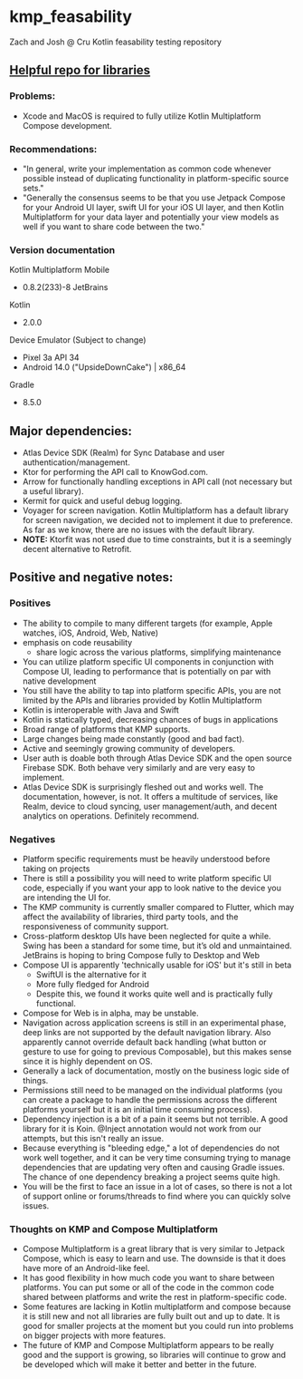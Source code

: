 # kmp_feasability
Zach and Josh @ Cru Kotlin feasability testing repository

## [Helpful repo for libraries](https://github.com/AAkira/Kotlin-Multiplatform-Libraries?tab=readme-ov-file)

### Problems:
- Xcode and MacOS is required to fully utilize Kotlin Multiplatform Compose development.

### Recommendations:
- "In general, write your implementation as common code whenever possible instead of duplicating functionality in platform-specific source sets."
- "Generally the consensus seems to be that you use Jetpack Compose for your Android UI layer, swift UI for your iOS UI layer, and then Kotlin Multiplatform for your data layer and potentially your view models as well if you want to share code between the two."

### Version documentation
Kotlin Multiplatform Mobile
- 0.8.2(233)-8 JetBrains

Kotlin
- 2.0.0

Device Emulator (Subject to change)
- Pixel 3a API 34
- Android 14.0 ("UpsideDownCake") | x86_64

Gradle
- 8.5.0

## Major dependencies:
- Atlas Device SDK (Realm) for Sync Database and user authentication/management.
- Ktor for performing the API call to KnowGod.com.
- Arrow for functionally handling exceptions in API call (not necessary but a useful library).
- Kermit for quick and useful debug logging.
- Voyager for screen navigation. Kotlin Multiplatform has a default library for screen navigation, we decided not to implement it due to preference. As far as we know, there are no issues with the default library.
- __NOTE:__ Ktorfit was not used due to time constraints, but it is a seemingly decent alternative to Retrofit.

## Positive and negative notes:
### Positives
- The ability to compile to many different targets (for example, Apple watches, iOS, Android, Web, Native)
- emphasis on code reusability
	- share logic across the various platforms, simplifying maintenance 
- You can utilize platform specific UI components in conjunction with Compose UI, leading to performance that is potentially on par with native development
- You still have the ability to tap into platform specific APIs, you are not limited by the APIs and libraries provided by Kotlin Multiplatform
- Kotlin is interoperable with Java and Swift
- Kotlin is statically typed, decreasing chances of bugs in applications
- Broad range of platforms that KMP supports.
- Large changes being made constantly (good and bad fact).
- Active and seemingly growing community of developers.
- User auth is doable both through Atlas Device SDK and the open source Firebase SDK. Both behave very similarly and are very easy to implement.
- Atlas Device SDK is surprisingly fleshed out and works well. The documentation, however, is not. It offers a multitude of services, like Realm, device to cloud syncing, user management/auth, and decent analytics on operations. Definitely recommend.


### Negatives
- Platform specific requirements must be heavily understood before taking on projects
- There is still a possibility you will need to write platform specific UI code, especially if you want your app to look native to the device you are intending the UI for.
- The KMP community is currently smaller compared to Flutter, which may affect the availability of libraries, third party tools, and the responsiveness of community support.
- Cross-platform desktop UIs have been neglected for quite a while. Swing has been a standard for some time, but it’s old and unmaintained. JetBrains is hoping to bring Compose fully to Desktop and Web
- Compose UI is apparently 'technically usable for iOS' but it's still in beta
	- SwiftUI is the alternative for it
	- More fully fledged for Android
	- Despite this, we found it works quite well and is practically fully functional.
- Compose for Web is in alpha, may be unstable.
- Navigation across application screens is still in an experimental phase, deep links are not supported by the default navigation library. Also apparently cannot override default back handling (what button or gesture to use for going to previous Composable), but this makes sense since it is highly dependent on OS.
- Generally a lack of documentation, mostly on the business logic side of things.
- Permissions still need to be managed on the individual platforms (you can create a package to handle the permissions across the different platforms yourself but it is an initial time consuming process).
- Dependency injection is a bit of a pain it seems but not terrible. A good library for it is Koin. @Inject annotation would not work from our attempts, but this isn't really an issue.
- Because everything is "bleeding edge," a lot of dependencies do not work well together, and it can be very time consuming trying to manage dependencies that are updating very often and causing Gradle issues. The chance of one dependency breaking a project seems quite high.
- You will be the first to face an issue in a lot of cases, so there is not a lot of support online or forums/threads to find where you can quickly solve issues.


### Thoughts on KMP and Compose Multiplatform
- Compose Multiplatform is a great library that is very similar to Jetpack Compose, which is easy to learn and use. The downside is that it does have more of an Android-like feel.
- It has good flexibility in how much code you want to share between platforms. You can put some or all of the code in the common code shared between platforms and write the rest in platform-specific code.
- Some features are lacking in Kotlin multiplatform and compose because it is still new and not all libraries are fully built out and up to date. It is good for smaller projects at the moment but you could run into problems on bigger projects with more features.
- The future of KMP and Compose Multiplatform appears to be really good and the support is growing, so libraries will continue to grow and be developed which will make it better and better in the future. 

